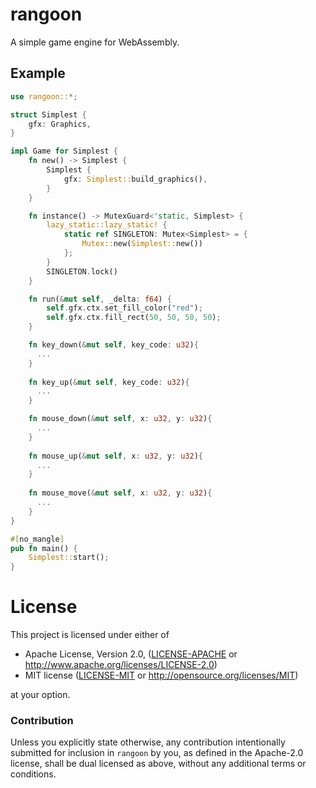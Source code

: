 # rangoon

A simple game engine for WebAssembly.

## Example

```rust
use rangoon::*;

struct Simplest {
    gfx: Graphics,
}

impl Game for Simplest {
    fn new() -> Simplest {
        Simplest {
            gfx: Simplest::build_graphics(),
        }
    }

    fn instance() -> MutexGuard<'static, Simplest> {
        lazy_static::lazy_static! {
            static ref SINGLETON: Mutex<Simplest> = {
                Mutex::new(Simplest::new())
            };
        }
        SINGLETON.lock()
    }

    fn run(&mut self, _delta: f64) {
        self.gfx.ctx.set_fill_color("red");
        self.gfx.ctx.fill_rect(50, 50, 50, 50);
    }

    fn key_down(&mut self, key_code: u32){
      ...
    }
    
    fn key_up(&mut self, key_code: u32){
      ...
    }

    fn mouse_down(&mut self, x: u32, y: u32){
      ...
    }
    
    fn mouse_up(&mut self, x: u32, y: u32){
      ...
    }
    
    fn mouse_move(&mut self, x: u32, y: u32){
      ...
    }
}

#[no_mangle]
pub fn main() {
    Simplest::start();
}
```

# License

This project is licensed under either of

 * Apache License, Version 2.0, ([LICENSE-APACHE](LICENSE-APACHE) or
   http://www.apache.org/licenses/LICENSE-2.0)
 * MIT license ([LICENSE-MIT](LICENSE-MIT) or
   http://opensource.org/licenses/MIT)

at your option.

### Contribution

Unless you explicitly state otherwise, any contribution intentionally submitted
for inclusion in `rangoon` by you, as defined in the Apache-2.0 license, shall be
dual licensed as above, without any additional terms or conditions.

